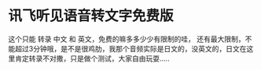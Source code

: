 # 讯飞听见语音转文字免费版
这个只能  转录  中文 和 英文，免费的嘛多多少少有限制的哇， 还有最大限制，不能超过3分钟哦，是不是很鸡肋，我那个音频实际是日文的，没英文的，日文在这里肯定转录不对撒，只是做个测试，大家自由玩耍.....
